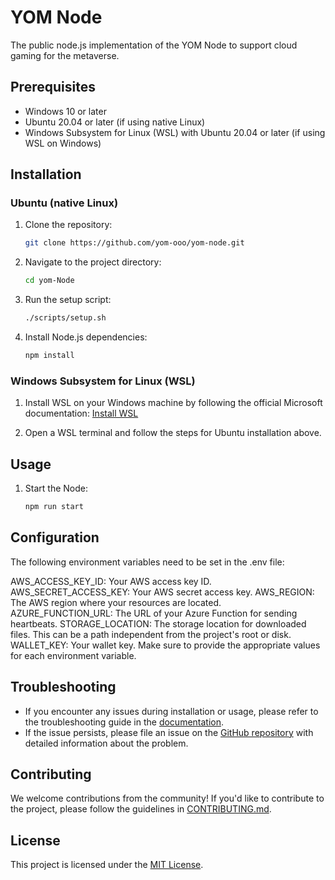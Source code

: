 # YOM Node

The public node.js implementation of the YOM Node to support cloud gaming for the metaverse.

## Prerequisites

- Windows 10 or later
- Ubuntu 20.04 or later (if using native Linux)
- Windows Subsystem for Linux (WSL) with Ubuntu 20.04 or later (if using WSL on Windows)

## Installation

### Ubuntu (native Linux)

1. Clone the repository:
   ```bash
   git clone https://github.com/yom-ooo/yom-node.git
   ```

2. Navigate to the project directory:
   ```bash
   cd yom-Node
   ```

3. Run the setup script:
   ```bash
   ./scripts/setup.sh
   ```

4. Install Node.js dependencies:
   ```bash
   npm install
   ```

### Windows Subsystem for Linux (WSL)

1. Install WSL on your Windows machine by following the official Microsoft documentation: [Install WSL](https://docs.microsoft.com/en-us/windows/wsl/install-win10)

2. Open a WSL terminal and follow the steps for Ubuntu installation above.

## Usage

1. Start the Node:
   ```bash
   npm run start
   ```

## Configuration
The following environment variables need to be set in the .env file:

AWS_ACCESS_KEY_ID: Your AWS access key ID.
AWS_SECRET_ACCESS_KEY: Your AWS secret access key.
AWS_REGION: The AWS region where your resources are located.
AZURE_FUNCTION_URL: The URL of your Azure Function for sending heartbeats.
STORAGE_LOCATION: The storage location for downloaded files. This can be a path independent from the project's root or disk.
WALLET_KEY: Your wallet key.
Make sure to provide the appropriate values for each environment variable.

## Troubleshooting

- If you encounter any issues during installation or usage, please refer to the troubleshooting guide in the [documentation](docs/troubleshooting.md).
- If the issue persists, please file an issue on the [GitHub repository](https://github.com/yourusername/yom-Node/issues) with detailed information about the problem.

## Contributing

We welcome contributions from the community! If you'd like to contribute to the project, please follow the guidelines in [CONTRIBUTING.md](CONTRIBUTING.md).

## License

This project is licensed under the [MIT License](LICENSE).